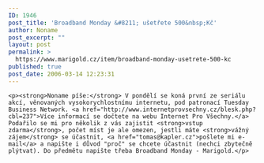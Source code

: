 ```yaml
---
ID: 1946
post_title: 'Broadband Monday &#8211; ušetřete 500&nbsp;Kč'
author: Noname
post_excerpt: ""
layout: post
permalink: >
  https://www.marigold.cz/item/broadband-monday-usetrete-500-kc
published: true
post_date: 2006-03-14 12:23:31
---
```

	<p><strong>Noname píše:</strong> V pondělí se koná první ze seriálu akcí, věnovaných vysokorychlostnímu internetu, pod patronací Tuesday Business Network. <a href="http://www.internetprovsechny.cz/blesk.php?cbl=237">Více informací se dočtete na webu Internet Pro Všechny.</a> Podařilo se mi pro několik z vás zajistit <strong>vstup zdarma</strong>, počet míst je ale omezen, jestli máte <strong>vážný zájem</strong> se účastnit, <a href="tomas@kapler.cz">pošlete mi e-mail</a> a napište i důvod "proč" se chcete účastnit (nechci zbytečně plýtvat). Do předmětu napište třeba Broadband Monday - Marigold.</p>